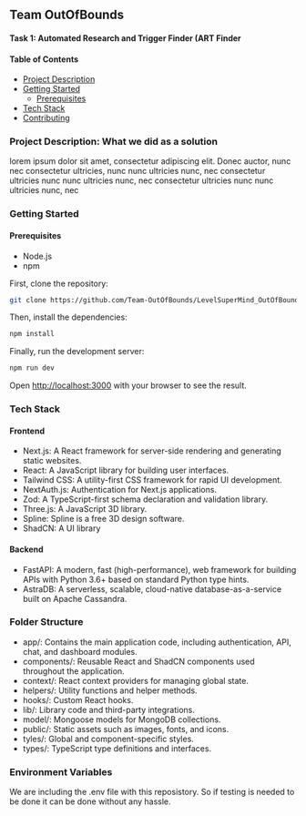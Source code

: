 ## Team OutOfBounds

#### Task 1: Automated Research and Trigger Finder (ART Finder

#### Table of Contents

- [Project Description](#project-description)
- [Getting Started](#getting-started)
  - [Prerequisites](#prerequisites)
- [Tech Stack](#tech-stack)
- [Contributing](#contributing)

### Project Description: What we did as a solution

lorem ipsum dolor sit amet, consectetur adipiscing elit. Donec auctor, nunc nec
consectetur ultricies, nunc nunc ultricies nunc, nec consectetur ultricies nunc
nunc ultricies nunc, nec consectetur ultricies nunc nunc ultricies nunc, nec

### Getting Started

#### Prerequisites

- Node.js
- npm

First, clone the repository:

```bash
git clone https://github.com/Team-OutOfBounds/LevelSuperMind_OutOfBounds.git
```

Then, install the dependencies:

```bash
npm install
```

Finally, run the development server:

```bash
npm run dev
```

Open [http://localhost:3000](http://localhost:3000) with your browser to see the result.

### Tech Stack

#### Frontend

- Next.js: A React framework for server-side rendering and generating static websites.
- React: A JavaScript library for building user interfaces.
- Tailwind CSS: A utility-first CSS framework for rapid UI development.
- NextAuth.js: Authentication for Next.js applications.
- Zod: A TypeScript-first schema declaration and validation library.
- Three.js: A JavaScript 3D library.
- Spline: Spline is a free 3D design software.
- ShadCN: A UI library

#### Backend

- FastAPI: A modern, fast (high-performance), web framework for building APIs with Python 3.6+ based on standard Python type hints.
- AstraDB: A serverless, scalable, cloud-native database-as-a-service built on Apache Cassandra.

### Folder Structure

- app/: Contains the main application code, including authentication, API, chat, and dashboard modules.
- components/: Reusable React and ShadCN components used throughout the application.
- context/: React context providers for managing global state.
- helpers/: Utility functions and helper methods.
- hooks/: Custom React hooks.
- lib/: Library code and third-party integrations.
- model/: Mongoose models for MongoDB collections.
- public/: Static assets such as images, fonts, and icons.
- tyles/: Global and component-specific styles.
- types/: TypeScript type definitions and interfaces.

### Environment Variables

We are including the .env file with this reposistory. So if testing is needed to be done it can be done without any hassle.
